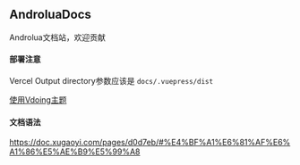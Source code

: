 ## AndroluaDocs


Androlua文档站，欢迎贡献


#### 部署注意
Vercel Output directory参数应该是
`docs/.vuepress/dist`

[使用Vdoing主题](https://github.com/xugaoyi/vuepress-theme-vdoing)

#### 文档语法

https://doc.xugaoyi.com/pages/d0d7eb/#%E4%BF%A1%E6%81%AF%E6%A1%86%E5%AE%B9%E5%99%A8
